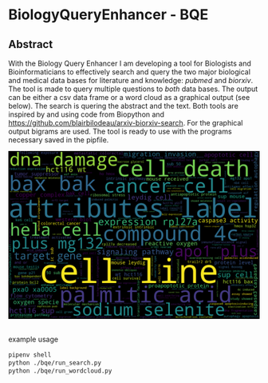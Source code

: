 # BiologyQueryEnhancer - BQE 
## Abstract
With the Biology Query Enhancer I am developing a tool for Biologists and Bioinformaticians to effectively search and query the two major biological and medical data bases for literature and knowledge: *pubmed* and *biorxiv*. The tool is made to query multiple questions to *both* data bases. The output can be either a csv data frame or a word cloud as a graphical output (see below). The search is quering the abstract and the text. Both tools are inspired by and using code from Biopython and https://github.com/blairbilodeau/arxiv-biorxiv-search. For the graphical output bigrams are used. The tool is ready to use with the programs necessary saved in the pipfile. 

![Alt text](/example_output.png "wordcloud search for p53 and cancer")



## 
example usage

```
pipenv shell 
python ./bqe/run_search.py
python ./bqe/run_wordcloud.py
```